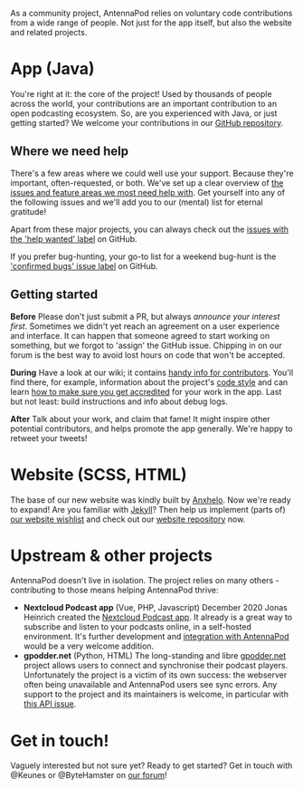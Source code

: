 As a community project, AntennaPod relies on voluntary code contributions from a
wide range of people. Not just for the app itself, but also the website and
related projects.

# App (Java)

You're right at it: the core of the project! Used by thousands of people across
the world, your contributions are an important contribution to an open
podcasting ecosystem. So, are you experienced with Java, or just getting
started? We welcome your contributions in our [GitHub repository](https://github.com/AntennaPod/AntennaPod).

## Where we need help

There's a few areas where we could well use your support. Because they're
important, often-requested, or both. We've set up a clear overview of [the
issues and feature areas we most need help with](https://github.com/AntennaPod/AntennaPod/projects/2).
Get yourself into any of the following issues and we'll add you to our (mental)
list for eternal gratitude!

Apart from these major projects, you can always check out the [issues with
the 'help wanted' label](https://github.com/AntennaPod/AntennaPod/labels/help%20wanted)
on GitHub.

If you prefer bug-hunting, your go-to list for a weekend bug-hunt is the
['confirmed bugs' issue label](https://github.com/AntennaPod/AntennaPod/labels/Type%3A%20Confirmed%20bug)
on GitHub.

## Getting started

**Before** Please don't just submit a PR, but always *announce your interest
first*. Sometimes we didn't yet reach an agreement on a user experience and
interface. It can happen that someone agreed to start working on something, but
we forgot to 'assign' the GitHub issue. Chipping in on our forum is the best way
to avoid lost hours on code that won't be accepted.

**During** Have a look at our wiki; it contains [handy info for contributors](https://github.com/AntennaPod/AntennaPod/wiki).
You'll find there, for example, information about the project's [code style](https://github.com/AntennaPod/AntennaPod/wiki/Code-style)
and can learn [how to make sure you get accredited](https://github.com/AntennaPod/AntennaPod/wiki/Getting-accredited-on-the-Contributors-page)
for your work in the app. Last but not least: build instructions and info about
debug logs.

**After** Talk about your work, and claim that fame! It might inspire other
potential contributors, and helps promote the app generally. We're happy to
retweet your tweets!

# Website (SCSS, HTML)

The base of our new website was kindly built by [Anxhelo](https://lushka.al).
Now we're ready to expand! Are you familiar with [Jekyll](https://jekyllrb.com/)?
Then help us implement (parts of) [our website wishlist](https://forum.antennapod.org/t/sitemap-for-the-new-website/240)
and check out our [website repository](https://github.com/AntennaPod/antennapod.github.io)
now.

# Upstream & other projects

AntennaPod doesn't live in isolation. The project relies on many others -
contributing to those means helping AntennaPod thrive:

* **Nextcloud Podcast app** (Vue, PHP, Javascript) December 2020 Jonas Heinrich
created the [Nextcloud Podcast app](https://apps.nextcloud.com/apps/podcast). It
already is a great way to subscribe and listen to your podcasts online, in a
self-hosted environment. It's further development and [integration with
AntennaPod](https://git.project-insanity.org/onny/nextcloud-app-podcast/-/issues/103)
would be a very welcome addition.
* **gpodder.net** (Python, HTML) The long-standing and libre [gpodder.net](https://gpodder.net/)
project allows users to connect and synchronise their podcast players.
Unfortunately the project is a victim of its own success: the webserver often
being unavailable and AntennaPod users see sync errors. Any support to the
project and its maintainers is welcome, in particular with [this API issue](https://github.com/gpodder/mygpo/issues/128).

# Get in touch!

Vaguely interested but not sure yet? Ready to get started? Get in touch with
@Keunes or @ByteHamster on [our forum](https://forum.antennapod.org)!
